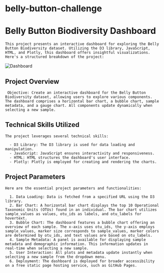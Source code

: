 # belly-button-challenge

# Belly Button Biodiversity Dashboard
    This project presents an interactive dashboard for exploring the Belly Button Biodiversity dataset. Utilizing the D3 library, JavaScript, HTML, and Plotly, this dashboard offers insightful visualizations. Here's a structured breakdown of the project:

![Dashboard](https://github.com/hieulam86/belly-button-challenge/assets/132635473/22fab09c-4934-4f1f-a5ca-8b288422f2d6)


## Project Overview
     Objective: Create an interactive dashboard for the Belly Button Biodiversity dataset, allowing users to explore various components. The dashboard comprises a horizontal bar chart, a bubble chart, sample metadata, and a gauge chart. All components update dynamically when selecting a new sample.

## Technical Skills Utilized
    The project leverages several technical skills:

      - D3 Library: The D3 library is used for data loading and manipulation.
      - JavaScript: JavaScript ensures interactivity and responsiveness.
      - HTML: HTML structures the dashboard's user interface.
      - Plotly: Plotly is employed for creating and rendering the charts.

## Project Parameters
    Here are the essential project parameters and functionalities:

      1. Data Loading: Data is fetched from a specified URL using the D3 library.
      2. Bar Chart: A horizontal bar chart displays the top 10 Operational Taxonomic Units (OTUs) found in an individual. The bar chart utilizes sample_values as values, otu_ids as labels, and otu_labels for hovertext.
      3. Bubble Chart: The dashboard features a bubble chart offering an overview of each sample. The x-axis uses otu_ids, the y-axis employs sample_values, marker size corresponds to sample_values, marker colors are determined by otu_ids, and text values are based on otu_labels.
      4. Sample Metadata: A panel is available for displaying sample metadata and demographic information. This information updates in real-time when selecting a new sample.
      5. User Interaction: All plots and metadata update instantly when selecting a new sample from the dropdown menu.
      6. Deployment: The dashboard is deployed for broader accessibility on a free static page hosting service, such as GitHub Pages.
